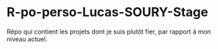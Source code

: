 # R-po-perso-Lucas-SOURY-Stage
Répo qui contient les projets dont je suis plutôt fier, par rapport à mon niveau actuel.
